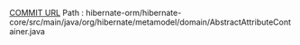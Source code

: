 [COMMIT URL](https://github.com/hibernate/hibernate-orm/commit/295e67201c5583c36ef633503302b3d662f4278b)
Path : hibernate-orm/hibernate-core/src/main/java/org/hibernate/metamodel/domain/AbstractAttributeContainer.java